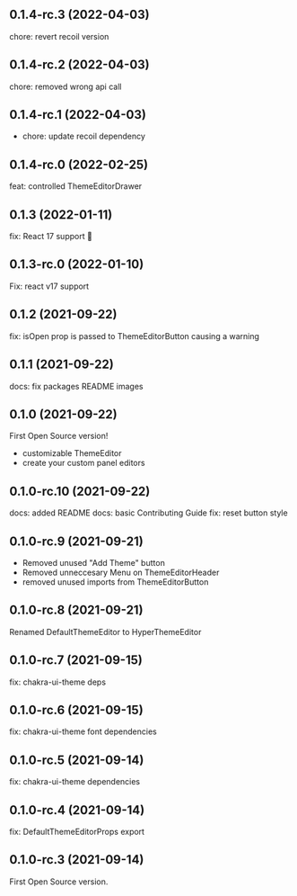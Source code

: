 ## 0.1.4-rc.3 (2022-04-03)

chore: revert recoil version


## 0.1.4-rc.2 (2022-04-03)

chore: removed wrong api call


## 0.1.4-rc.1 (2022-04-03)

- chore: update recoil dependency


## 0.1.4-rc.0 (2022-02-25)

feat: controlled ThemeEditorDrawer


## 0.1.3 (2022-01-11)

fix: React 17 support 🎉


## 0.1.3-rc.0 (2022-01-10)

Fix: react v17 support


## 0.1.2 (2021-09-22)

fix: isOpen prop is passed to ThemeEditorButton causing a warning


## 0.1.1 (2021-09-22)

docs: fix packages README images


## 0.1.0 (2021-09-22)

First Open Source version!

- customizable ThemeEditor
- create your custom panel editors



## 0.1.0-rc.10 (2021-09-22)

docs: added README
docs: basic Contributing Guide
fix: reset button style



## 0.1.0-rc.9 (2021-09-21)

- Removed unused "Add Theme" button
- Removed unneccesary Menu on ThemeEditorHeader
- removed unused imports from ThemeEditorButton



## 0.1.0-rc.8 (2021-09-21)

Renamed DefaultThemeEditor to HyperThemeEditor


## 0.1.0-rc.7 (2021-09-15)
fix: chakra-ui-theme deps


## 0.1.0-rc.6 (2021-09-15)

fix: chakra-ui-theme font dependencies


## 0.1.0-rc.5 (2021-09-14)

fix: chakra-ui-theme dependencies


## 0.1.0-rc.4 (2021-09-14)

fix: DefaultThemeEditorProps export


## 0.1.0-rc.3 (2021-09-14)

First Open Source version.

